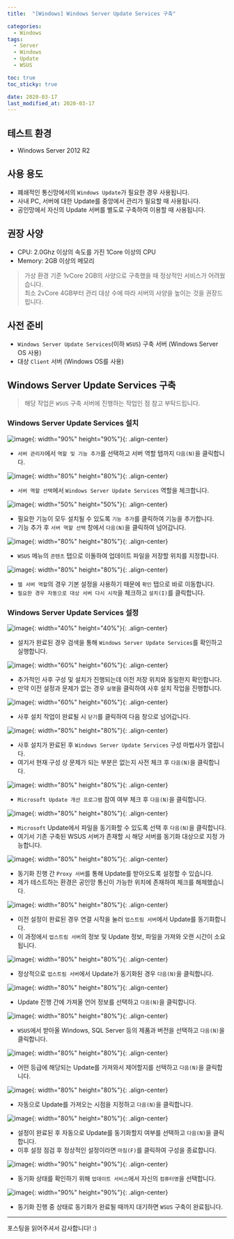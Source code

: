 ```yaml
---
title:  "[Windows] Windows Server Update Services 구축" 

categories:
  - Windows
tags:
  - Server
  - Windows
  - Update
  - WSUS

toc: true
toc_sticky: true

date: 2020-03-17
last_modified_at: 2020-03-17
---
```


## 테스트 환경
- Windows Server 2012 R2
  
## 사용 용도
- 폐쇄적인 통신망에서의 `Windows Update`가 필요한 경우 사용됩니다.
- 사내 PC, 서버에 대한 Update를 중앙에서 관리가 필요할 때 사용됩니다.
- 공인망에서 자신의 Update 서버를 별도로 구축하여 이용할 때 사용됩니다.

## 권장 사양
- CPU: 2.0Ghz 이상의 속도를 가진 1Core 이상의 CPU
- Memory: 2GB 이상의 메모리

> 가상 환경 기준 1vCore 2GB의 사양으로 구축했을 때 정상적인 서비스가 어려웠습니다.  
> 최소 2vCore 4GB부터 관리 대상 수에 따라 서버의 사양을 높이는 것을 권장드립니다.

## 사전 준비
- `Windows Server Update Services`(이하 `WSUS`) 구축 서버 (Windows Server OS 사용)
- 대상 `Client` 서버 (Windows OS를 사용)

## Windows Server Update Services 구축
> 해당 작업은 `WSUS` 구축 서버에 진행하는 작업인 점 참고 부탁드립니다.

### Windows Server Update Services 설치

![image](https://blog.false.kr/assets/image/Post/Windows/Windows-Server-Update-Services-Set-up/1.png){: width="90%" height="90%"}{: .align-center}
- `서버 관리자`에서 `역할 및 기능 추가`를 선택하고 서버 역할 탭까지 `다음(N)`을 클릭합니다.

![image](https://blog.false.kr/assets/image/Post/Windows/Windows-Server-Update-Services-Set-up/2.png){: width="80%" height="80%"}{: .align-center}
- `서버 역할 선택`에서 `Windows Server Update Services` 역할을 체크합니다.

![image](https://blog.false.kr/assets/image/Post/Windows/Windows-Server-Update-Services-Set-up/3.png){: width="50%" height="50%"}{: .align-center}
- 필요한 기능이 모두 설치될 수 있도록 `기능 추가`를 클릭하여 기능을 추가합니다.
- 기능 추가 후 `서버 역할 선택` 창에서 `다음(N)`을 클릭하여 넘어갑니다.

![image](https://blog.false.kr/assets/image/Post/Windows/Windows-Server-Update-Services-Set-up/4.png){: width="80%" height="80%"}{: .align-center}
- `WSUS` 메뉴의 `콘텐츠` 탭으로 이돌하여 업데이트 파일을 저장할 위치를 지정합니다.

![image](https://blog.false.kr/assets/image/Post/Windows/Windows-Server-Update-Services-Set-up/5.png){: width="80%" height="80%"}{: .align-center}
- `웹 서버 역할`의 경우 기본 설정을 사용하기 때문에 `확인` 탭으로 바로 이동합니다.
- `필요한 경우 자동으로 대상 서버 다시 시작`을 체크하고 `설치(I)`를 클릭합니다.

### Windows Server Update Services 설정

![image](https://blog.false.kr/assets/image/Post/Windows/Windows-Server-Update-Services-Set-up/6.png){: width="40%" height="40%"}{: .align-center}
- 설치가 완료된 경우 검색을 통해 `Windows Server Update Services`를 확인하고 실행합니다.

![image](https://blog.false.kr/assets/image/Post/Windows/Windows-Server-Update-Services-Set-up/7.png){: width="60%" height="60%"}{: .align-center}
- 추가적인 사후 구성 및 설치가 진행되는데 이전 저장 위치와 동일한지 확인합니다.
- 만약 이전 설정과 문제가 없는 경우 `실행`을 클릭하여 사후 설치 작업을 진행합니다.

![image](https://blog.false.kr/assets/image/Post/Windows/Windows-Server-Update-Services-Set-up/8.png){: width="60%" height="60%"}{: .align-center}
- 사후 설치 작업이 완료될 시 `닫기`를 클릭하여 다음 창으로 넘어갑니다.


![image](https://blog.false.kr/assets/image/Post/Windows/Windows-Server-Update-Services-Set-up/9.png){: width="80%" height="80%"}{: .align-center}
- 사후 설치가 완료된 후 `Windows Server Update Services` 구성 마법사가 열립니다.
- 여기서 현재 구성 상 문제가 되는 부분은 없는지 사전 체크 후 `다음(N)`을 클릭합니다.

![image](https://blog.false.kr/assets/image/Post/Windows/Windows-Server-Update-Services-Set-up/10.png){: width="80%" height="80%"}{: .align-center}
- `Microsoft Update 개선 프로그램` 참여 여부 체크 후 `다음(N)`을 클릭합니다.

![image](https://blog.false.kr/assets/image/Post/Windows/Windows-Server-Update-Services-Set-up/11.png){: width="80%" height="80%"}{: .align-center}
- `Microsoft` Update에서 파일을 동기화할 수 있도록 선택 후 `다음(N)`을 클릭합니다.
- 여기서 기존 구축된 WSUS 서버가 존재할 시 해당 서버를 동기화 대상으로 지정 가능합니다.

![image](https://blog.false.kr/assets/image/Post/Windows/Windows-Server-Update-Services-Set-up/12.png){: width="80%" height="80%"}{: .align-center}
- 동기화 진행 간 `Proxy 서버`를 통해 Update를 받아오도록 설정할 수 있습니다.
- 제가 테스트하는 환경은 공인망 통신이 가능한 위치에 존재하여 체크를 해제했습니다.

![image](https://blog.false.kr/assets/image/Post/Windows/Windows-Server-Update-Services-Set-up/13.png){: width="80%" height="80%"}{: .align-center}
- 이전 설정이 완료된 경우 연결 시작을 눌러 `업스트림 서버`에서 Update를 동기화합니다.
- 이 과정에서 `업스트림 서버`의 정보 및 Update 정보, 파일을 가져와 오랜 시간이 소요됩니다.

![image](https://blog.false.kr/assets/image/Post/Windows/Windows-Server-Update-Services-Set-up/14.png){: width="80%" height="80%"}{: .align-center}
- 정상적으로 `업스트림 서버`에서 Update가 동기화된 경우 `다음(N)`을 클릭합니다.

![image](https://blog.false.kr/assets/image/Post/Windows/Windows-Server-Update-Services-Set-up/15.png){: width="80%" height="80%"}{: .align-center}
- Update 진행 간에 가져올 언어 정보를 선택하고 `다음(N)`을 클릭합니다.

![image](https://blog.false.kr/assets/image/Post/Windows/Windows-Server-Update-Services-Set-up/16.png){: width="80%" height="80%"}{: .align-center}
- `WSUS`에서 받아올 Windows, SQL Server 등의 제품과 버전을 선택하고 `다음(N)`을 클릭합니다.

![image](https://blog.false.kr/assets/image/Post/Windows/Windows-Server-Update-Services-Set-up/17.png){: width="80%" height="80%"}{: .align-center}
- 어떤 등급에 해당되는 Update를 가져와서 제어할지를 선택하고 `다음(N)`을 클릭합니다.

![image](https://blog.false.kr/assets/image/Post/Windows/Windows-Server-Update-Services-Set-up/18.png){: width="80%" height="80%"}{: .align-center}
- 자동으로 Update를 가져오는 시점을 지정하고 `다음(N)`을 클릭합니다.

![image](https://blog.false.kr/assets/image/Post/Windows/Windows-Server-Update-Services-Set-up/19.png){: width="80%" height="80%"}{: .align-center}
- 설정이 완료된 후 자동으로 Update를 동기화할지 여부를 선택하고 `다음(N)`을 클릭합니다.
- 이후 설정 점검 후 정상적인 설정이라면 `마침(F)`를 클릭하여 구성을 종료합니다.

![image](https://blog.false.kr/assets/image/Post/Windows/Windows-Server-Update-Services-Set-up/20.png){: width="90%" height="90%"}{: .align-center}
- 동기화 상태를 확인하기 위해 `업데이트 서비스`에서 자신의 `컴퓨터명`을 선택합니다.

![image](https://blog.false.kr/assets/image/Post/Windows/Windows-Server-Update-Services-Set-up/21.png){: width="90%" height="90%"}{: .align-center}
- 동기화 진행 중 상태로 동기화가 완료될 때까지 대기하면 `WSUS` 구축이 완료됩니다.

---
포스팅을 읽어주셔서 감사합니다! :)
